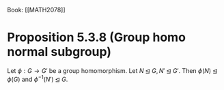 Book: [[MATH2078]]
# Proposition 5.3.8 (Group homo normal subgroup)
Let $\phi :G\to G'$ be a group homomorphism.
Let $N\unlhd G,N'\unlhd G'$.
Then $\phi(N)\unlhd\phi(G)$ and $\phi ^{-1}(N')\unlhd G$.